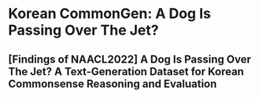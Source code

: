 # Korean CommonGen: A Dog Is Passing Over The Jet?

## [Findings of NAACL2022] A Dog Is Passing Over The Jet? A Text-Generation Dataset for Korean Commonsense Reasoning and Evaluation
